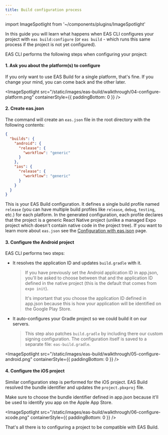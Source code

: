```yaml
---
title: Build configuration process
---
```


import ImageSpotlight from '~/components/plugins/ImageSpotlight'

In this guide you will learn what happens when EAS CLI configures your project with `eas build:configure` (or `eas build` - which runs this same process if the project is not yet configured).

EAS CLI performs the following steps when configuring your project:

#### 1. Ask you about the platform(s) to configure

If you only want to use EAS Build for a single platform, that's fine. If you change your mind, you can come back and the other later.

<ImageSpotlight src="/static/images/eas-build/walkthrough/04-configure-platform.png" containerStyle={{ paddingBottom: 0 }} />

#### 2. Create eas.json

The command will create an `eas.json` file in the root directory with the following contents:

```json
{
  "builds": {
    "android": {
      "release": {
        "workflow": "generic"
      }
    },
    "ios": {
      "release": {
        "workflow": "generic"
      }
    }
  }
}
```

This is your EAS Build configuration. It defines a single build profile named `release` (you can have multiple build profiles like `release`, `debug`, `testing`, etc.) for each platform. In the generated configuration, each profile declares that the project is a generic React Native project (unlike a managed Expo project which doesn't contain native code in the project tree). If you want to learn more about `eas.json` see the [Configuration with eas.json](/build/eas-json.md) page.

#### 3. Configure the Android project

EAS CLI performs two steps:

- It resolves the application ID and updates `build.gradle` with it.

  > If you have previously set the Android application ID in app.json, you'll be asked to choose between that and the application ID defined in the native project (this is the default that comes from `expo init`).
  >
  > It's important that you choose the application ID defined in app.json because this is how your application will be identified on the Google Play Store.

- It auto-configures your Gradle project so we could build it on our servers.

  > This step also patches `build.gradle` by including there our custom signing configuration. The configuration itself is saved to a separate file: `eas-build.gradle`.

<ImageSpotlight src="/static/images/eas-build/walkthrough/05-configure-android.png" containerStyle={{ paddingBottom: 0 }} />

#### 4. Configure the iOS project

Similar configuration step is performed for the iOS project. EAS Build resolved the bundle identifier and updates the `project.pbxproj` file.

Make sure to choose the bundle identifier defined in app.json because it'll be used to identify you app on the Apple App Store.

<ImageSpotlight src="/static/images/eas-build/walkthrough/06-configure-xcode.png" containerStyle={{ paddingBottom: 0 }} />

That's all there is to configuring a project to be compatible with EAS Build.
